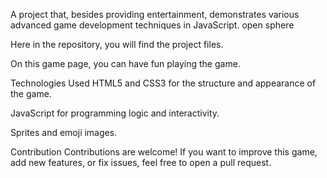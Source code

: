 A project that, besides providing entertainment, demonstrates various advanced game development techniques in JavaScript. open sphere 

Here in the repository, you will find the project files.

On this game page, you can have fun playing the game.

Technologies Used
HTML5 and CSS3 for the structure and appearance of the game.

JavaScript for programming logic and interactivity.

Sprites and emoji images.

Contribution
Contributions are welcome! If you want to improve this game, add new features, or fix issues, feel free to open a pull request.